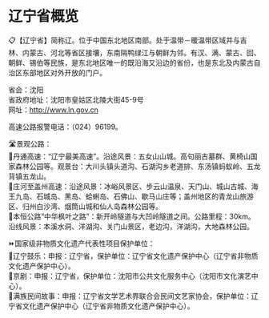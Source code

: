 # 辽宁省概览  
📋【辽宁省】简称辽。位于中国东北地区南部。处于温带－暖温带区域并与吉林、内蒙古、河北等省区接壤，东南隔鸭绿江与朝鲜为邻。有汉、满、蒙古、回、朝鲜、锡伯等民族，是东北地区唯一的既沿海又沿边的省份，也是东北及内蒙古自治区东部地区对外开放的门户。  
  
省会：沈阳  
省政府地址：沈阳市皇姑区北陵大街45-9号  
网址：http://www.ln.gov.cn  
  
高速公路报警电话：（024）96199。  
  
🛣️景观公路：  
🔸丹通高速：“辽宁最美高速”。沿途风景：五女山山城。高句丽古墓群、黄椅山国家森林公园等。观景台：大川头镇头道沟、石湖沟乡老道排、东汤镇蚂蚁岭、五龙背镇五龙山。  
🔸庄河至盖州高速：沿途风景：冰峪风景区、步云山温泉、天门山、城山古城、海王九岛、石城岛、黑岛、蛤蜊岛、石佛山、歇马山庄等；盖州地区的青龙山旅游区、归州白沙湾、烟筒山城和仙人岛森林公园等。  
🔸本恒公路“中华枫叶之路”：新开岭隧道与大凹岭隧道之间。公路里程：30km。沿线风景：本溪水洞、洋湖沟、关门山景区，老边沟，洋湖沟，大地森林公园。  
  
⏩国家级非物质文化遗产代表性项目保护单位：  
🔸辽宁鼓乐：申报：辽宁省，保护单位：辽宁省文化遗产保护中心（辽宁省非物质文化遗产保护中心）。  
🔸京剧：申报：辽宁省，保护单位：沈阳市公共文化服务中心（沈阳市文化演艺中心）。  
🔸满族民间故事：申报：辽宁省文学艺术界联合会民间文艺家协会，保护单位：辽宁省文化遗产保护中心（辽宁省非物质文化遗产保护中心）。  